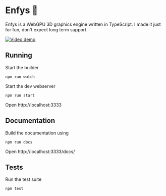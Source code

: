 # Enfys 🌈

Enfys is a WebGPU 3D graphics engine written in TypeScript. I made it just for fun, don't expect long term support.

[![Video demo](https://github.com/ryanw/enfys/assets/3372/c5109a90-3ebf-494e-ae0a-f2abc532c617)](https://youtu.be/1HvEqSUK5qc)


## Running

Start the builder

```
npm run watch
```

Start the dev webserver

```
npm run start
```

Open http://localhost:3333

## Documentation

Build the documentation using

```
npm run docs
```

Open http://localhost:3333/docs/

## Tests

Run the test suite

```
npm test
```
